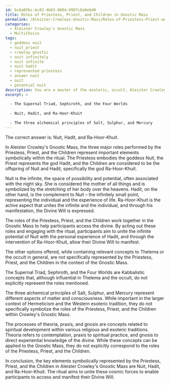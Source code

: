 ```yaml
---
id: bc6a0fbc-bc03-4b63-960d-0997c8a9ebd0
title: Roles of Priestess, Priest, and Children in Gnostic Mass
permalink: /Aleister-Crowleys-Gnostic-Mass/Roles-of-Priestess-Priest-and-Children-in-Gnostic-Mass/
categories:
  - Aleister Crowley's Gnostic Mass
  - MultiChoice
tags:
  - goddess nuit
  - nuit priest
  - crowley gnostic
  - nuit infinitely
  - nuit infinite
  - nuit hadit
  - represented priestess
  - answer nuit
  - nuit
  - potential nuit
description: You are a master of the esoteric, occult, Aleister Crowley's Gnostic Mass and education, you have written many textbooks on the subject. Respond to the multiple choice question first with the answer, then, fully explain the context of your rational, reasoning, and chain of thought in coming to the determination you have for that answer. Explain related concepts, formulas, or historical context relevant to this conclusion, giving a lesson on the topic to explain the reasoning afterwards.
excerpt: >
  
  - The Supernal Triad, Sephiroth, and the Four Worlds
  
  - Nuit, Hadit, and Ra-Hoor-Khuit
  
  - The three alchemical principles of Salt, Sulphur, and Mercury
---
```


The correct answer is: Nuit, Hadit, and Ra-Hoor-Khuit.

In Aleister Crowley's Gnostic Mass, the three major roles performed by the Priestess, Priest, and the Children represent important elements symbolically within the ritual. The Priestess embodies the goddess Nuit, the Priest represents the god Hadit, and the Children are considered to be the offspring of Nuit and Hadit, specifically the god Ra-Hoor-Khuit.

Nuit is the infinite, the space of possibility and potential, often associated with the night sky. She is considered the mother of all things and is symbolized by the stretching of her body over the heavens. Hadit, on the other hand, is the complement to Nuit – the infinitely small point, representing the individual and the experience of life. Ra-Hoor-Khuit is the active aspect that unites the infinite and the individual, and through his manifestation, the Divine Will is expressed.

The roles of the Priestess, Priest, and the Children work together in the Gnostic Mass to help participants access the divine. By acting out these roles and engaging with the ritual, participants aim to unite the infinite potential of Nuit with the personal experience of Hadit, and through the intervention of Ra-Hoor-Khuit, allow their Divine Will to manifest.

The other options offered, while containing relevant concepts to Thelema or the occult in general, are not specifically represented by the Priestess, Priest, and the Children in the context of the Gnostic Mass.

The Supernal Triad, Sephiroth, and the Four Worlds are Kabbalistic concepts that, although influential in Thelema and the occult, do not explicitly represent the roles mentioned.

The three alchemical principles of Salt, Sulphur, and Mercury represent different aspects of matter and consciousness. While important in the larger context of Hermeticism and the Western esoteric tradition, they do not specifically symbolize the roles of the Priestess, Priest, and the Children within Crowley's Gnostic Mass.

The processes of theoria, praxis, and gnosis are concepts related to spiritual development within various religious and esoteric traditions. Theoria refers to contemplation, praxis to spiritual practice, and gnosis to direct experiential knowledge of the divine. While these concepts can be applied to the Gnostic Mass, they do not explicitly correspond to the roles of the Priestess, Priest, and the Children.

In conclusion, the key elements symbolically represented by the Priestess, Priest, and the Children in Aleister Crowley's Gnostic Mass are Nuit, Hadit, and Ra-Hoor-Khuit. The ritual aims to unite these cosmic forces to enable participants to access and manifest their Divine Will.
